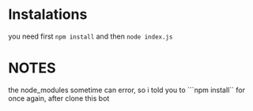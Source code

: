 # Instalations
you need first ```npm install``` and then ```node index.js```

# NOTES
the node_modules sometime can error, so i told you to ```npm install`` for once again, after clone this  bot
